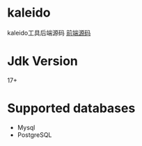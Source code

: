 # kaleido
kaleido工具后端源码 [前端源码](https://github.com/wp2code/kaleido-client)
# Jdk Version
17+
# Supported databases
- Mysql
- PostgreSQL
